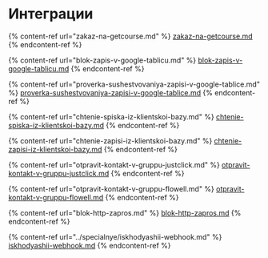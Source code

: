 # Интеграции

{% content-ref url="zakaz-na-getcourse.md" %}
[zakaz-na-getcourse.md](zakaz-na-getcourse.md)
{% endcontent-ref %}

{% content-ref url="blok-zapis-v-google-tablicu.md" %}
[blok-zapis-v-google-tablicu.md](blok-zapis-v-google-tablicu.md)
{% endcontent-ref %}

{% content-ref url="proverka-sushestvovaniya-zapisi-v-google-tablice.md" %}
[proverka-sushestvovaniya-zapisi-v-google-tablice.md](proverka-sushestvovaniya-zapisi-v-google-tablice.md)
{% endcontent-ref %}

{% content-ref url="chtenie-spiska-iz-klientskoi-bazy.md" %}
[chtenie-spiska-iz-klientskoi-bazy.md](chtenie-spiska-iz-klientskoi-bazy.md)
{% endcontent-ref %}

{% content-ref url="chtenie-zapisi-iz-klientskoi-bazy.md" %}
[chtenie-zapisi-iz-klientskoi-bazy.md](chtenie-zapisi-iz-klientskoi-bazy.md)
{% endcontent-ref %}

{% content-ref url="otpravit-kontakt-v-gruppu-justclick.md" %}
[otpravit-kontakt-v-gruppu-justclick.md](otpravit-kontakt-v-gruppu-justclick.md)
{% endcontent-ref %}

{% content-ref url="otpravit-kontakt-v-gruppu-flowell.md" %}
[otpravit-kontakt-v-gruppu-flowell.md](otpravit-kontakt-v-gruppu-flowell.md)
{% endcontent-ref %}

{% content-ref url="blok-http-zapros.md" %}
[blok-http-zapros.md](blok-http-zapros.md)
{% endcontent-ref %}

{% content-ref url="../specialnye/iskhodyashii-webhook.md" %}
[iskhodyashii-webhook.md](../specialnye/iskhodyashii-webhook.md)
{% endcontent-ref %}
